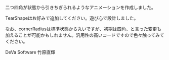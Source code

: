 二つ四角が状態から引きちぎられるようなアニメーションを作成しました。

TearShapeはお好みで追加してください。遊び心で設計しました。

なお、cornerRadiusは標準状態から丸いですが、初期は四角、と言った変更も加えることが可能かもしれません。汎用性の高いコードですので色々触ってみてください。

DeVa Software
竹原直輝
